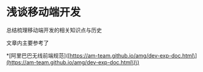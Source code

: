 # 浅谈移动端开发

总结梳理移动端开发的相关知识点与历史

文章内主要参考了

\*\[阿里巴巴无线前端规范\]\([https://am-team.github.io/amg/dev-exp-doc.html\](https://am-team.github.io/amg/dev-exp-doc.html\)\)

